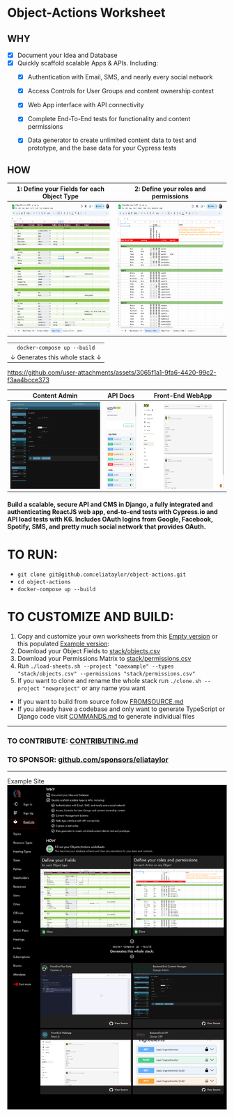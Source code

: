 # Object-Actions Worksheet

## WHY

- [x] Document your Idea and Database
- [x] Quickly scaffold scalable Apps & APIs. Including:
  - [x] Authentication with Email, SMS, and nearly every social network
  - [x] Access Controls for User Groups and content ownership context
  - [x] Web App interface with API connectivity
  - [x] Complete End-To-End tests for functionality and content permissions
  - [x] Data generator to create unlimited content data to test and prototype, and the base data for your Cypress tests 


## HOW

|                                                          1: Define your Fields for each Object Type                                                          |                                                                     2: Define your roles and permissions                                                                    |
|:----------------------------------------------------------------------------------------------------------------------------------------:|:-------------------------------------------------------------------------------------------------------------------------------------------------------------:|
| <a href="docs/images/objects-nod.png" target="_blank"><img src="docs/images/objects-nod.png" alt="Objects to Actions" height="300"/></a> | <a href="docs/images/permissions-matrix-nod.png" target="_blank"><img src="docs/images/permissions-matrix-nod.png" alt="Permission Matrix" height="300"/></a> |


|                                                                                                                                                            |
|:----------------------------------------------------------------------------------------------------------------------------------------------------------:|
|                                                                `docker-compose up --build`                                                                 |
|                                                               ↓ Generates this whole stack ↓                                                               |


https://github.com/user-attachments/assets/3065f1a1-9fa6-4420-99c2-f3aa4bcce373

|                                                         Content Admin                                                          |                                                                      API Docs                                                                       |                                                                Front-End WebApp                                                                |
|:------------------------------------------------------------------------------------------------------------------------------:|:---------------------------------------------------------------------------------------------------------------------------------------------------:|:----------------------------------------------------------------------------------------------------------------------------------------------:|
| <a href="docs/images/nod-backend_admin.png" target="_blank"><img src="docs/images/nod-backend_admin.png" alt="CMS Admin" height="200" /></a> | <a href="docs/images/nod-backend_swagger.png" target="_blank"><img src="docs/images/nod-backend_swagger.png" alt="Swagger Docs" height="200" /></a> | <a href="docs/images/nod-oa-interface.png" target="_blank"><img src="docs/images/nod-oa-interface.png" alt="WebApp" height="200" /></a> |

#### Build a scalable, secure API and CMS in Django, a fully integrated and authenticating ReactJS web app, end-to-end tests with Cypress.io and API load tests with K6. Includes OAuth logins from Google, Facebook, Spotify, SMS, and pretty much social network that provides OAuth.


# TO RUN:

- `git clone git@github.com:eliataylor/object-actions.git`
- `cd object-actions`
- `docker-compose up --build`

# TO CUSTOMIZE AND BUILD:

1. Copy and customize your own worksheets from this [Empty version](https://docs.google.com/spreadsheets/d/14Ej7lu4g3i85BWJdHbi4JK2jM2xS5uDSgfzm3rIhx4o/edit?usp=sharing) or this populated [Example version](https://docs.google.com/spreadsheets/d/1Jm15OeR6mS6vbJd7atHErOwBgq2SwKAagb4MH0D1aIw/edit?usp=sharing):
2. Download your Object Fields to  [stack/objects.csv](stack/objects.csv) 
3. Download your Permissions Matrix to [stack/permissions.csv](stack/permissions.csv)
4. Run `./load-sheets.sh --project "oaexample" --types "stack/objects.csv" --permissions "stack/permissions.csv"`
5. If you want to clone and rename the whole stack run `./clone.sh --project "newproject"` or any name you want

- If you want to build from source follow [FROMSOURCE.md](FROMSOURCE.md)
- If you already have a codebase and only want to generate TypeScript or Django code visit [COMMANDS.md](COMMANDS.md) to generate individual files 

--------------------------------------------------------------------------------

### TO CONTRIBUTE: [CONTRIBUTING.md](CONTRIBUTING.md)

### TO SPONSOR: [github.com/sponsors/eliataylor](https://github.com/sponsors/eliataylor)

---
Example Site
![readme.png](docs/images/readme.png)
